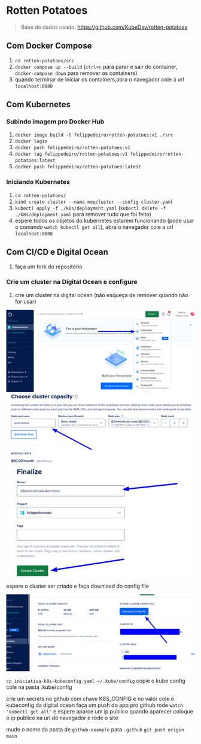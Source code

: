 # Rotten Potatoes

> Base de dados usado: https://github.com/KubeDev/rotten-potatoes

## Com Docker Compose

1. `cd rotten-potatoes/src`
1. `docker compose up --build` (`ctrl+c` para parar e sair do container, `docker-compose down` para remover os containers)
1. quando terminar de iniciar os containers,abra o navegador cole a url `localhost:8080`

## Com Kubernetes

### Subindo imagem pro Docker Hub

1. `docker image build -t felippedeiro/rotten-potatoes:v1 ./src`
1. `docker login`
1. `docker push felippedeiro/rotten-potatoes:v1`
1. `docker tag felippedeiro/rotten-potatoes:v1 felippedeiro/rotten-potatoes:latest`
1. `docker push felippedeiro/rotten-potatoes:latest`

### Iniciando Kubernetes

1. `cd rotten-potatoes/`
1. `kind create cluster --name meucluster --config cluster.yaml`
1. `kubectl apply -f ./k8s/deployment.yaml` (`kubectl delete -f ./k8s/deployment.yaml` para remover tudo que foi feito)
1. espere todos os objetos do kubernetes estarem funcionando (pode usar o comando `watch kubectl get all`), abra o navegador cole a url `localhost:8080`

## Com CI/CD e Digital Ocean

1. faça um fork do repositório

### Crie um cluster na Digital Ocean e configure

1. crie um cluster na digital ocean (não esqueça de remover quando não for usar)

![](./img/img-1.png)
![](./img/img-2.png)
![](./img/img-3.png)

espere o cluster ser criado e faça download do config file

![](./img/img-4.png)

`cp iniciativa-k8s-kubeconfig.yaml ~/.kube/config`
copie o kube config
cole na pasta .kube/config

crie um secrets no github com chave K8S_CONFIG e no valor cole o kubeconfig da digital ocean
faça um push do app pro github
rode `watch 'kubectl get all'` e espere aparce um ip publico
quando aparecer coloque o ip publico na url do navegador e rode o site

mude o nome da pasta de `github-example` para `.github`
`git push origin main`
